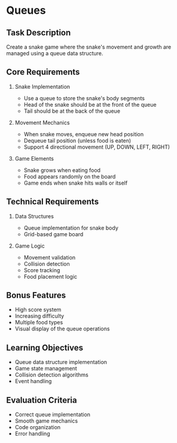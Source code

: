 # Queues

## Task Description
Create a snake game where the snake's movement and growth are managed using a queue data structure.

## Core Requirements
1. Snake Implementation
   - Use a queue to store the snake's body segments
   - Head of the snake should be at the front of the queue
   - Tail should be at the back of the queue

2. Movement Mechanics
   - When snake moves, enqueue new head position
   - Dequeue tail position (unless food is eaten)
   - Support 4 directional movement (UP, DOWN, LEFT, RIGHT)

3. Game Elements
   - Snake grows when eating food
   - Food appears randomly on the board
   - Game ends when snake hits walls or itself

## Technical Requirements
1. Data Structures
   - Queue implementation for snake body
   - Grid-based game board

2. Game Logic
   - Movement validation
   - Collision detection
   - Score tracking
   - Food placement logic

## Bonus Features
- High score system
- Increasing difficulty
- Multiple food types
- Visual display of the queue operations

## Learning Objectives
- Queue data structure implementation
- Game state management
- Collision detection algorithms
- Event handling

## Evaluation Criteria
- Correct queue implementation
- Smooth game mechanics
- Code organization
- Error handling
